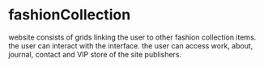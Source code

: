 # fashionCollection
website consists of grids linking the user to other fashion collection items.
the user can interact with the interface.
the user can access work, about, journal, contact and VIP store of the site publishers.